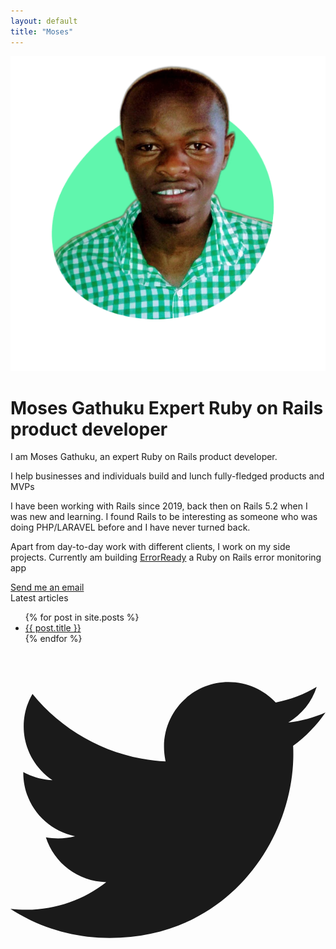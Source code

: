 ```yaml
---
layout: default
title: "Moses"
---
```


<div class="flex flex-col justify-between max-w-4xl min-h-screen p-6 py-24 mx-auto bg-white">
  <div class="grid gap-3 md:grid-cols-6">
    <div class="col-span-4">
      <div class="">
        <img class="w-auto h-32" src="/assets/images/avatar.png">
      </div>
      <div>
        <h1 class="mb-12 text-xl">
          <span class="block text-xl font-semibold text-red-700">
            Moses Gathuku
          </span>
          <span class="text-2xl font-extrabold text-gray-900 md:text-4xl">
            Expert Ruby on Rails product developer
          </span>
        </h1>
      </div>
      <div class="text-base font-normal leading-relaxed text-left text-gray-900">
        <p>
          I am Moses Gathuku, an expert Ruby on Rails product developer.
        </p>
        <p>
          I help businesses and individuals build and lunch fully-fledged products and MVPs
        </p>
        <p>
          I have been working with Rails since 2019, back then on Rails 5.2 when I was new and learning. I found Rails to be interesting as someone who was doing PHP/LARAVEL before and I have never turned back.
        </p>
        <p>
          Apart from day-to-day work with different clients, I work on my side projects. Currently am building 
          <a href="https://errorready.com" class="text-blue-600">ErrorReady</a> a Ruby on Rails error monitoring app
        </p>
      </div>
      <div class="my-8">
        <a href="mailto:hey@gathuku.me" class="px-4 py-3 text-white bg-red-700 rounded-md">Send me an email</a>
      </div>
    </div>
    <div class="col-span-2 md:mt-16">
     <span class="text-sm font-bold">Latest articles </span>
      <ul>
        {% for post in site.posts %}
          <li class="devide-y">
            <a class="my-3 text-blue-600" href="{{ post.url }}">{{ post.title }}</a>
          </li>
        {% endfor %}
      </ul>
    </div>
  </div>
  
  <div class="flex justify-center">
    <a href="https://twitter.com/Gathukumose">
      <svg class="w-12 h-12 text-blue-400" xmlns="http://www.w3.org/2000/svg" viewBox="0 0 512 512">
      <!--! Font Awesome Pro 6.2.1 by @fontawesome - https://fontawesome.com License - https://fontawesome.com/license (Commercial License) Copyright 2022 Fonticons, Inc. -->
      <path fill="currentColor" d="M459.37 151.716c.325 4.548.325 9.097.325 13.645 0 138.72-105.583 298.558-298.558 298.558-59.452 0-114.68-17.219-161.137-47.106 8.447.974 16.568 1.299 25.34 1.299 49.055 0 94.213-16.568 130.274-44.832-46.132-.975-84.792-31.188-98.112-72.772 6.498.974 12.995 1.624 19.818 1.624 9.421 0 18.843-1.3 27.614-3.573-48.081-9.747-84.143-51.98-84.143-102.985v-1.299c13.969 7.797 30.214 12.67 47.431 13.319-28.264-18.843-46.781-51.005-46.781-87.391 0-19.492 5.197-37.36 14.294-52.954 51.655 63.675 129.3 105.258 216.365 109.807-1.624-7.797-2.599-15.918-2.599-24.04 0-57.828 46.782-104.934 104.934-104.934 30.213 0 57.502 12.67 76.67 33.137 23.715-4.548 46.456-13.32 66.599-25.34-7.798 24.366-24.366 44.833-46.132 57.827 21.117-2.273 41.584-8.122 60.426-16.243-14.292 20.791-32.161 39.308-52.628 54.253z"/>
      </svg>
    </a>
  </div>

</div>
